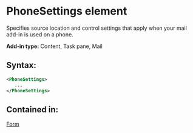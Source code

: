 
# PhoneSettings element
Specifies source location and control settings that apply when your mail add-in is used on a phone.

 **Add-in type:** Content, Task pane, Mail


## Syntax:


```XML
<PhoneSettings>
   ...
</PhoneSettings>
```


## Contained in:

[Form](https://dev.office.com/reference/add-ins/manifest/form)


